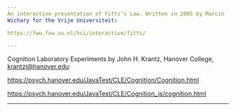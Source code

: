 ```yaml
---
An interactive presentation of Fitts’s Law. Written in 2005 by Marcin
Wichary for the Vrije Universiteit:

https://fww.few.vu.nl/hci/interactive/fitts/

---
```

Cognition Laboratory Experiments by John H. Krantz, Hanover College,
krantzj@hanover.edu:

https://psych.hanover.edu/JavaTest/CLE/Cognition/Cognition.html

https://psych.hanover.edu/JavaTest/CLE/Cognition_js/cognition.html

---

